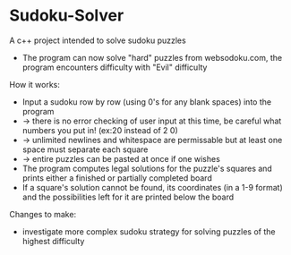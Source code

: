 Sudoku-Solver
=============

A c++ project intended to solve sudoku puzzles

* The program can now solve "hard" puzzles from websodoku.com, the program encounters difficulty with "Evil" difficulty

How it works:
* Input a sudoku row by row (using 0's for any blank spaces) into the program 
* -> there is no error checking of user input at this time, be careful what numbers you put in! (ex:20 instead of 2 0)
* -> unlimited newlines and whitespace are permissable but at least one space must separate each square
* -> entire puzzles can be pasted at once if one wishes
* The program computes legal solutions for the puzzle's squares and prints either a finished or partially completed board
* If a square's solution cannot be found, its coordinates (in a 1-9 format) and the possibilities left for it are printed below the board

Changes to make:

* investigate more complex sudoku strategy for solving puzzles of the highest difficulty

